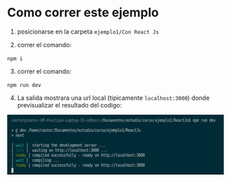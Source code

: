 # Como correr este ejemplo

1) posicionarse en la carpeta `ejemplo1/Con React Js`

2) correr el comando: 

`npm i`

3) correr el comando:

`npm run dev`

4) La salida mostrara una url local (tipicamente `localhost:3000`) donde previsualizar el resultado del codigo:

<img src='salida.png'></img>
